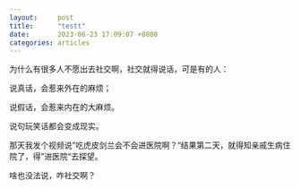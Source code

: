 ```yaml
---
layout:		post
title:		"testt"
date:		2023-06-23 17:09:07 +0800
categories:	articles
---
```

为什么有很多人不愿出去社交啊，社交就得说话，可是有的人：

说真话，会惹来外在的麻烦；

说假话，会惹来内在的大麻烦。

说句玩笑话都会变成现实。

那天我发个视频说”吃虎皮剑兰会不会进医院啊？“结果第二天，就得知亲戚生病住院了，得”进医院“去探望。

啥也没法说，咋社交啊？